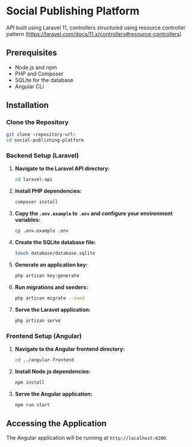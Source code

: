 # Social Publishing Platform

API built using Laravel 11, controllers structured using resource controller pattern (https://laravel.com/docs/11.x/controllers#resource-controllers)
## Prerequisites

- Node.js and npm
- PHP and Composer
- SQLite for the database
- Angular CLI

## Installation

### Clone the Repository

```bash
git clone <repository-url>
cd social-publishing-platform
```

### Backend Setup (Laravel)

1. **Navigate to the Laravel API directory:**

   ```bash
   cd laravel-api
   ```

2. **Install PHP dependencies:**

   ```bash
   composer install
   ```

3. **Copy the `.env.example` to `.env` and configure your environment variables:**

   ```bash
   cp .env.example .env
   ```
   
4. **Create the SQLite database file:**

   ```bash
   touch database/database.sqlite
   ```

5. **Generate an application key:**

   ```bash
   php artisan key:generate
   ```

6. **Run migrations and seeders:**

   ```bash
   php artisan migrate --seed
   ```

7. **Serve the Laravel application:**

   ```bash
   php artisan serve
   ```

### Frontend Setup (Angular)

1. **Navigate to the Angular frontend directory:**

   ```bash
   cd ../angular-frontend
   ```

2. **Install Node.js dependencies:**

   ```bash
   npm install
   ```

3. **Serve the Angular application:**

   ```bash
   npm run start
   ```

## Accessing the Application

The Angular application will be running at `http://localhost:4200`.
